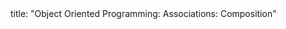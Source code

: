 <frontmatter>
title: "Object Oriented Programming: Associations: Composition"
</frontmatter>

<include src="unit-inPage-asFlat.md" boilerplate />